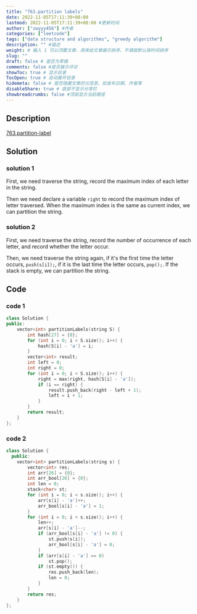 ```yaml
---
title: "763.partition labels"
date: 2022-11-05T17:11:39+08:00
lastmod: 2022-11-05T17:11:39+08:00 #更新时间
author: ["zwyyy456"] #作者
categories: ["leetcode"]
tags: ["data structure and algorithms", "greedy algorithm"]
description: "" #描述
weight: # 输入 1 可以顶置文章，用来给文章展示排序，不填就默认按时间排序
slug: ""
draft: false # 是否为草稿
comments: false #是否展示评论
showToc: true # 显示目录
TocOpen: true # 自动展开目录
hidemeta: false # 是否隐藏文章的元信息，如发布日期、作者等
disableShare: true # 底部不显示分享栏
showbreadcrumbs: false #顶部显示当前路径
---
```

## Description
[763.partition-label](https://leetcode.com/problems/partition-labels/)

## Solution
### solution 1
First, we need traverse the string, record the maximum index of each letter in the string.

Then we need declare a variable `right` to record the maximum index of letter traversed. When the maximum index is the same as current index, we can partition the string.

### solution 2
First, we need traverse the string, record the number of occurrence of each letter, and record whether the letter occur.

Then, we need traverse the string again, if it's the first time the letter occurs, `push(s[i]);`, if it is the last time the letter occurs, `pop();`. If the stack is empty, we can partition the string.

## Code
### code 1
```cpp
class Solution {
public:
    vector<int> partitionLabels(string S) {
        int hash[27] = {0}; 
        for (int i = 0; i < S.size(); i++) { 
            hash[S[i] - 'a'] = i;
        }
        vector<int> result;
        int left = 0;
        int right = 0;
        for (int i = 0; i < S.size(); i++) {
            right = max(right, hash[S[i] - 'a']); 
            if (i == right) {
                result.push_back(right - left + 1);
                left = i + 1;
            }
        }
        return result;
    }
};
```

### code 2
```cpp
class Solution {
  public:
    vector<int> partitionLabels(string s) {
        vector<int> res;
        int arr[26] = {0};
        int arr_bool[26] = {0};
        int len = 0;
        stack<char> st;
        for (int i = 0; i < s.size(); i++) {
            arr[s[i] - 'a']++;
            arr_bool[s[i] - 'a'] = 1;
        }
        for (int i = 0; i < s.size(); i++) {
            len++;
            arr[s[i] - 'a']--;
            if (arr_bool[s[i] - 'a'] != 0) {
                st.push(s[i]);
                arr_bool[s[i] - 'a'] = 0;
            }
            if (arr[s[i] - 'a'] == 0)
                st.pop();
            if (st.empty()) {
                res.push_back(len);
                len = 0;
            }
        }
        return res;
    }
};
```
